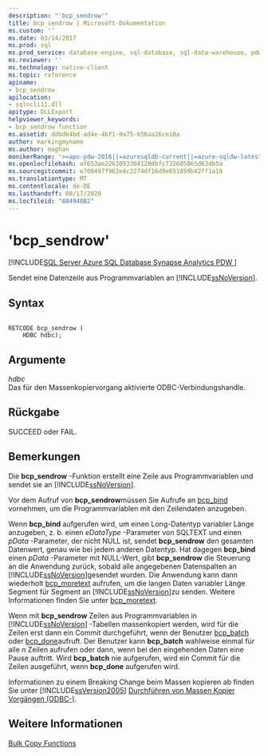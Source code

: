 ```yaml
---
description: "'bcp_sendrow'"
title: bcp_sendrow | Microsoft-Dokumentation
ms.custom: ''
ms.date: 03/14/2017
ms.prod: sql
ms.prod_service: database-engine, sql-database, sql-data-warehouse, pdw
ms.reviewer: ''
ms.technology: native-client
ms.topic: reference
apiname:
- bcp_sendrow
apilocation:
- sqlncli11.dll
apitype: DLLExport
helpviewer_keywords:
- bcp_sendrow function
ms.assetid: ddbdb4bd-ad4e-4bf1-9a75-656aa26ce10a
author: markingmyname
ms.author: maghan
monikerRange: '>=aps-pdw-2016||=azuresqldb-current||=azure-sqldw-latest||>=sql-server-2016||=sqlallproducts-allversions||>=sql-server-linux-2017||=azuresqldb-mi-current'
ms.openlocfilehash: af653ae2263093304120dbfc732605865d63db5a
ms.sourcegitcommit: e700497f962e4c2274df16d9e651059b42ff1a10
ms.translationtype: MT
ms.contentlocale: de-DE
ms.lasthandoff: 08/17/2020
ms.locfileid: "88494082"
---
```

# <a name="bcp_sendrow"></a>'bcp_sendrow'
[!INCLUDE[SQL Server Azure SQL Database Synapse Analytics PDW ](../../includes/applies-to-version/sql-asdb-asdbmi-asa-pdw.md)]

  Sendet eine Datenzeile aus Programmvariablen an [!INCLUDE[ssNoVersion](../../includes/ssnoversion-md.md)].  
  
## <a name="syntax"></a>Syntax  
  
```  
  
RETCODE bcp_sendrow (  
    HDBC hdbc);  
```  
  
## <a name="arguments"></a>Argumente  
 *hdbc*  
 Das für den Massenkopiervorgang aktivierte ODBC-Verbindungshandle.  
  
## <a name="returns"></a>Rückgabe  
 SUCCEED oder FAIL.  
  
## <a name="remarks"></a>Bemerkungen  
 Die **bcp_sendrow** -Funktion erstellt eine Zeile aus Programmvariablen und sendet sie an [!INCLUDE[ssNoVersion](../../includes/ssnoversion-md.md)].  
  
 Vor dem Aufruf von **bcp_sendrow**müssen Sie Aufrufe an [bcp_bind](../../relational-databases/native-client-odbc-extensions-bulk-copy-functions/bcp-bind.md) vornehmen, um die Programmvariablen mit den Zeilendaten anzugeben.  
  
 Wenn **bcp_bind** aufgerufen wird, um einen Long-Datentyp variabler Länge anzugeben, z. b. einen *eDataType* -Parameter von SQLTEXT und einen *pData* -Parameter, der nicht NULL ist, sendet **bcp_sendrow** den gesamten Datenwert, genau wie bei jedem anderen Datentyp. Hat dagegen **bcp_bind** einen *pData* -Parameter mit NULL-Wert, gibt **bcp_sendrow** die Steuerung an die Anwendung zurück, sobald alle angegebenen Datenspalten an [!INCLUDE[ssNoVersion](../../includes/ssnoversion-md.md)]gesendet wurden. Die Anwendung kann dann wiederholt [bcp_moretext](../../relational-databases/native-client-odbc-extensions-bulk-copy-functions/bcp-moretext.md) aufrufen, um die langen Daten variabler Länge Segment für Segment an [!INCLUDE[ssNoVersion](../../includes/ssnoversion-md.md)]zu senden. Weitere Informationen finden Sie unter [bcp_moretext](../../relational-databases/native-client-odbc-extensions-bulk-copy-functions/bcp-moretext.md).  
  
 Wenn mit **bcp_sendrow** Zeilen aus Programmvariablen in [!INCLUDE[ssNoVersion](../../includes/ssnoversion-md.md)] -Tabellen massenkopiert werden, wird für die Zeilen erst dann ein Commit durchgeführt, wenn der Benutzer [bcp_batch](../../relational-databases/native-client-odbc-extensions-bulk-copy-functions/bcp-batch.md) oder [bcp_done](../../relational-databases/native-client-odbc-extensions-bulk-copy-functions/bcp-done.md)aufruft. Der Benutzer kann **bcp_batch** wahlweise einmal für alle *n* Zeilen aufrufen oder dann, wenn bei den eingehenden Daten eine Pause auftritt. Wird **bcp_batch** nie aufgerufen, wird ein Commit für die Zeilen ausgeführt, wenn **bcp_done** aufgerufen wird.  
  
 Informationen zu einem Breaking Change beim Massen kopieren ab finden Sie unter [!INCLUDE[ssVersion2005](../../includes/ssversion2005-md.md)] [Durchführen von Massen Kopier Vorgängen &#40;ODBC-&#41;](../../relational-databases/native-client-odbc-bulk-copy-operations/performing-bulk-copy-operations-odbc.md).  
  
## <a name="see-also"></a>Weitere Informationen  
 [Bulk Copy Functions](../../relational-databases/native-client-odbc-extensions-bulk-copy-functions/sql-server-driver-extensions-bulk-copy-functions.md)  
  
  
